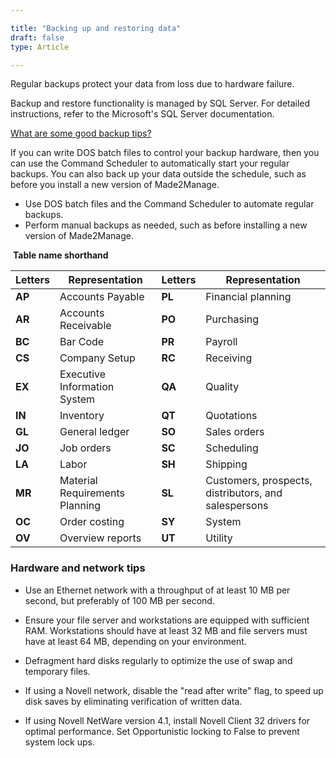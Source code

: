 ```yaml
---

title: "Backing up and restoring data"
draft: false
type: Article

---
```


Regular backups protect your data from  loss due to  hardware failure. 

Backup and restore functionality is managed by SQL Server. For detailed instructions, refer to the Microsoft's SQL Server documentation.

[What are some good backup tips?](getting_the_most_from_your_backups.md)

If you can write DOS batch files to control your backup hardware, then you can use the Command Scheduler to automatically start your regular backups. You can also back up your data outside the schedule, such as before you install a new version of Made2Manage.
-	Use DOS batch files and the Command Scheduler to automate regular backups.
-	Perform manual backups as needed, such as before installing a new version of Made2Manage.

​
**Table name shorthand**

| Letters | Representation                 | Letters | Representation                                       |
|---------|--------------------------------|---------|------------------------------------------------------|
| **AP**  | Accounts Payable               | **PL**  | Financial planning                                   |
| **AR**  | Accounts Receivable            | **PO**  | Purchasing                                           |
| **BC**  | Bar Code                       | **PR**  | Payroll                                              |
| **CS**  | Company Setup                  | **RC**  | Receiving                                            |
| **EX**  | Executive Information System   | **QA**  | Quality                                              |
| **IN**  | Inventory                      | **QT**  | Quotations                                           |
| **GL**  | General ledger                 | **SO**  | Sales orders                                         |
| **JO**  | Job orders                     | **SC**  | Scheduling                                           |
| **LA**  | Labor                          | **SH**  | Shipping                                             |
| **MR**  | Material Requirements Planning | **SL**  | Customers, prospects, distributors, and salespersons |
| **OC**  | Order costing                  | **SY**  | System                                               |
| **OV**  | Overview reports               | **UT**  | Utility                                              |

### Hardware and network tips

-	Use an Ethernet network with a throughput of at least 10 MB per second, but preferably of 100 MB per second.

-	Ensure your file server and workstations are equipped with sufficient RAM. Workstations should have at least 32 MB and file servers must have at least 64 MB, depending on your environment.

-	Defragment hard disks regularly to optimize the use of swap and temporary files.

-	If using a Novell network, disable the "read after write" flag, to speed up disk saves by eliminating verification of written data.

-	If using Novell NetWare version 4.1, install Novell Client 32 drivers for optimal performance. Set Opportunistic locking to False to prevent system lock ups.
